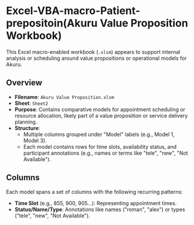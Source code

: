 # Excel-VBA-macro-Patient-prepositoin(Akuru Value Proposition Workbook)

This Excel macro-enabled workbook (`.xlsm`) appears to support internal analysis or scheduling around value propositions or operational models for Akuru.

## Overview

- **Filename**: `Akuru Value Proposition.xlsm`
- **Sheet**: `Sheet2`
- **Purpose**: Contains comparative models for appointment scheduling or resource allocation, likely part of a value proposition or service delivery planning.
- **Structure**:
  - Multiple columns grouped under "Model" labels (e.g., Model 1, Model 3).
  - Each model contains rows for time slots, availability status, and participant annotations (e.g., names or terms like "tele", "new", "Not Available").

## Columns

Each model spans a set of columns with the following recurring patterns:
- **Time Slot** (e.g., 855, 900, 905...): Representing appointment times.
- **Status/Name/Type**: Annotations like names ("roman", "alex") or types ("tele", "new", "Not Available").

